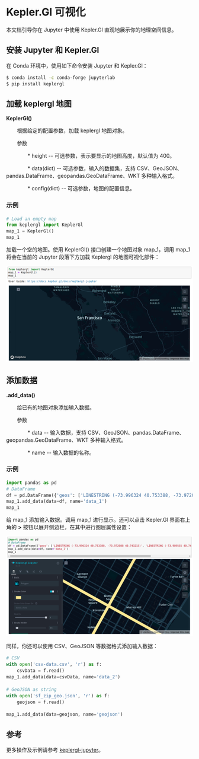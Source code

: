 # Kepler.Gl 可视化

本文档引导你在 Jupyter 中使用 Kepler.Gl 直观地展示你的地理空间信息。

## 安装 Jupyter 和 Kepler.Gl

在 Conda 环境中，使用如下命令安装 Jupyter 和 Kepler.Gl：

```bash
$ conda install -c conda-forge jupyterlab
$ pip install keplergl
```

## 加载 keplergl 地图

**KeplerGl()**

&#x2002; &#x2003; 根据给定的配置参数，加载 keplergl 地图对象。

&#x2002; &#x2003; 参数

&#x2002; &#x2003; &#x2002; &#x2003; * height -- 可选参数，表示要显示的地图高度，默认值为 400。

&#x2002; &#x2003; &#x2002; &#x2003; * data(dict) -- 可选参数，输入的数据集，支持 CSV、GeoJSON、pandas.DataFrame、geopandas.GeoDataFrame、WKT 多种输入格式。

&#x2002; &#x2003; &#x2002; &#x2003; * config(dict) -- 可选参数，地图的配置信息。

### 示例

```python
# Load an empty map
from keplergl import KeplerGl
map_1 = KeplerGl()
map_1
```

加载一个空的地图。使用 KeplerGl() 接口创建一个地图对象 map_1，调用 map_1 将会在当前的 Jupyter 段落下方加载 Keplergl 的地图可视化部件：

![load_map](load_map.png)

## 添加数据

**.add_data()**

&#x2002; &#x2003; 给已有的地图对象添加输入数据。

&#x2002; &#x2003; 参数

&#x2002; &#x2003; &#x2002; &#x2003; * data -- 输入数据，支持 CSV、GeoJSON、pandas.DataFrame、geopandas.GeoDataFrame、WKT 多种输入格式。

&#x2002; &#x2003; &#x2002; &#x2003; * name -- 输入数据的名称。

### 示例

```python
import pandas as pd
# DataFrame
df = pd.DataFrame({'geos': ['LINESTRING (-73.996324 40.753388, -73.972088 40.743215)', 'LINESTRING (-73.989555 40.741531, -73.973952 40.762962)']})
map_1.add_data(data=df, name='data_1')
map_1
```

给 map_1 添加输入数据。调用 map_1 进行显示。还可以点击 Kepler.Gl 界面右上角的 **&gt;** 按钮以展开侧边栏，在其中进行图层属性设置：

![add_data](add_data.png)

同样，你还可以使用 CSV、GeoJSON 等数据格式添加输入数据：
```python
# CSV
with open('csv-data.csv', 'r') as f:
    csvData = f.read()
map_1.add_data(data=csvData, name='data_2')

# GeoJSON as string
with open('sf_zip_geo.json', 'r') as f:
    geojson = f.read()

map_1.add_data(data=geojson, name='geojson')
```

## 参考

更多操作及示例请参考 [keplergl-jupyter](https://docs.kepler.gl/docs/keplergl-jupyter)。
